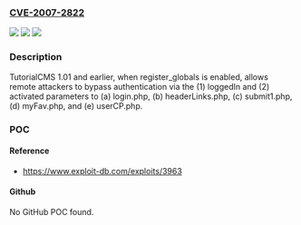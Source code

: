 ### [CVE-2007-2822](https://cve.mitre.org/cgi-bin/cvename.cgi?name=CVE-2007-2822)
![](https://img.shields.io/static/v1?label=Product&message=n%2Fa&color=blue)
![](https://img.shields.io/static/v1?label=Version&message=n%2Fa&color=blue)
![](https://img.shields.io/static/v1?label=Vulnerability&message=n%2Fa&color=brighgreen)

### Description

TutorialCMS 1.01 and earlier, when register_globals is enabled, allows remote attackers to bypass authentication via the (1) loggedIn and (2) activated parameters to (a) login.php, (b) headerLinks.php, (c) submit1.php, (d) myFav.php, and (e) userCP.php.

### POC

#### Reference
- https://www.exploit-db.com/exploits/3963

#### Github
No GitHub POC found.

